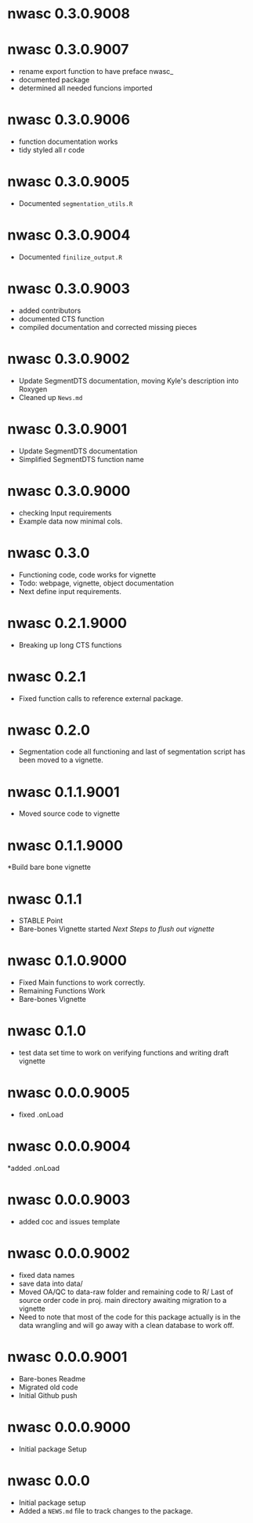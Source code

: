 # nwasc 0.3.0.9008

# nwasc 0.3.0.9007
* rename export function to have preface nwasc_
* documented package
* determined all needed funcions imported

# nwasc 0.3.0.9006
* function documentation works
* tidy styled all r code

# nwasc 0.3.0.9005
* Documented `segmentation_utils.R`

# nwasc 0.3.0.9004
* Documented `finilize_output.R`

# nwasc 0.3.0.9003
* added contributors
* documented CTS function
* compiled documentation and corrected missing pieces


# nwasc 0.3.0.9002
* Update SegmentDTS documentation, moving Kyle's description into Roxygen
* Cleaned up `News.md`

# nwasc 0.3.0.9001
* Update SegmentDTS documentation
* Simplified SegmentDTS function name

# nwasc 0.3.0.9000
* checking Input requirements
* Example data now minimal cols.

# nwasc 0.3.0
* Functioning code, code works for vignette
* Todo: webpage, vignette, object documentation
* Next define input requirements.

# nwasc 0.2.1.9000
* Breaking up long CTS functions

# nwasc 0.2.1
* Fixed function calls to reference external package. 

# nwasc 0.2.0
* Segmentation code all functioning and last of segmentation script has been moved to a vignette.
  
# nwasc 0.1.1.9001
* Moved source code to vignette

# nwasc 0.1.1.9000
  *Build bare bone vignette
  
# nwasc 0.1.1
* STABLE Point
* Bare-bones Vignette started
_Next Steps to flush out vignette_

# nwasc 0.1.0.9000
* Fixed Main functions to work correctly.
* Remaining Functions Work
* Bare-bones Vignette

# nwasc 0.1.0
* test data set time to work on verifying functions and writing draft vignette

# nwasc 0.0.0.9005
* fixed .onLoad

# nwasc 0.0.0.9004
*added .onLoad

# nwasc 0.0.0.9003
* added coc and issues template

# nwasc 0.0.0.9002
* fixed data names
* save data into data/
* Moved OA/QC to data-raw folder and remaining code to R/
  Last of source order code in proj. main directory awaiting migration to a vignette
* Need to note that most of the code for this package actually is in the data wrangling   and will go away with a clean database to work off. 

# nwasc 0.0.0.9001
* Bare-bones Readme
* Migrated old code
* Initial Github push

# nwasc 0.0.0.9000
* Initial package Setup

# nwasc 0.0.0
* Initial package setup
* Added a `NEWS.md` file to track changes to the package.
